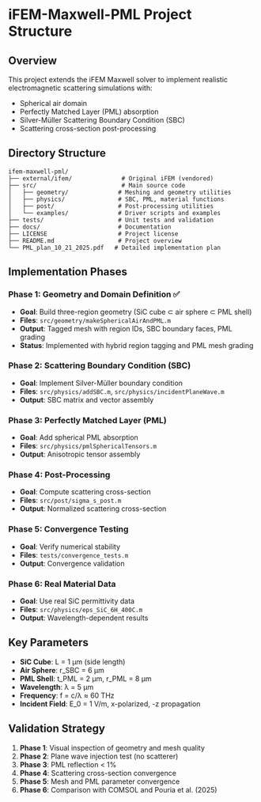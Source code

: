 # iFEM-Maxwell-PML Project Structure

## Overview
This project extends the iFEM Maxwell solver to implement realistic electromagnetic scattering simulations with:
- Spherical air domain
- Perfectly Matched Layer (PML) absorption
- Silver-Müller Scattering Boundary Condition (SBC)
- Scattering cross-section post-processing

## Directory Structure

```
ifem-maxwell-pml/
├── external/ifem/              # Original iFEM (vendored)
├── src/                        # Main source code
│   ├── geometry/              # Meshing and geometry utilities
│   ├── physics/               # SBC, PML, material functions
│   ├── post/                  # Post-processing utilities
│   └── examples/              # Driver scripts and examples
├── tests/                     # Unit tests and validation
├── docs/                      # Documentation
├── LICENSE                    # Project license
├── README.md                  # Project overview
└── PML_plan_10_21_2025.pdf   # Detailed implementation plan
```

## Implementation Phases

### Phase 1: Geometry and Domain Definition ✅
- **Goal**: Build three-region geometry (SiC cube ⊂ air sphere ⊂ PML shell)
- **Files**: `src/geometry/makeSphericalAirAndPML.m`
- **Output**: Tagged mesh with region IDs, SBC boundary faces, PML grading
- **Status**: Implemented with hybrid region tagging and PML mesh grading

### Phase 2: Scattering Boundary Condition (SBC)
- **Goal**: Implement Silver-Müller boundary condition
- **Files**: `src/physics/addSBC.m`, `src/physics/incidentPlaneWave.m`
- **Output**: SBC matrix and vector assembly

### Phase 3: Perfectly Matched Layer (PML)
- **Goal**: Add spherical PML absorption
- **Files**: `src/physics/pmlSphericalTensors.m`
- **Output**: Anisotropic tensor assembly

### Phase 4: Post-Processing
- **Goal**: Compute scattering cross-section
- **Files**: `src/post/sigma_s_post.m`
- **Output**: Normalized scattering cross-section

### Phase 5: Convergence Testing
- **Goal**: Verify numerical stability
- **Files**: `tests/convergence_tests.m`
- **Output**: Convergence validation

### Phase 6: Real Material Data
- **Goal**: Use real SiC permittivity data
- **Files**: `src/physics/eps_SiC_6H_400C.m`
- **Output**: Wavelength-dependent results

## Key Parameters

- **SiC Cube**: L = 1 μm (side length)
- **Air Sphere**: r_SBC = 6 μm
- **PML Shell**: t_PML = 2 μm, r_PML = 8 μm
- **Wavelength**: λ = 5 μm
- **Frequency**: f = c/λ ≈ 60 THz
- **Incident Field**: E_0 = 1 V/m, x-polarized, -z propagation

## Validation Strategy

1. **Phase 1**: Visual inspection of geometry and mesh quality
2. **Phase 2**: Plane wave injection test (no scatterer)
3. **Phase 3**: PML reflection < 1%
4. **Phase 4**: Scattering cross-section convergence
5. **Phase 5**: Mesh and PML parameter convergence
6. **Phase 6**: Comparison with COMSOL and Pouria et al. (2025)
